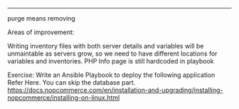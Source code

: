 ---
purge means removing

Areas of improvement:

Writing inventory files with both server details and variables will be unmaintable as servers grow, so we need to have different locations for variables and inventories.
PHP Info page is still hardcoded in playbook

Exercise: Write an Ansible Playbook to deploy the following application Refer Here. You can skip the database part.
https://docs.nopcommerce.com/en/installation-and-upgrading/installing-nopcommerce/installing-on-linux.html